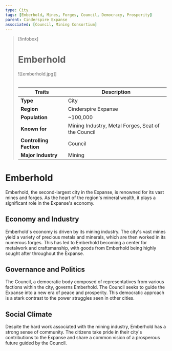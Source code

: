 ```yaml
---
type: City
tags: [Emberhold, Mines, Forges, Council, Democracy, Prosperity]
parent: Cinderspire Expanse
associated: [Council, Mining Consortium]
---
```

> [!infobox]
> # Emberhold
> ![[emberhold.jpg]]
> ######
> | Traits         | Description                                                                                                                           |
> | -------------- | ------------------------------------------------------------------------------------------------------------------------------------- |
> | **Type** | City |
> | **Region** | Cinderspire Expanse |
> | **Population** | ~100,000 |
> | **Known for** | Mining Industry, Metal Forges, Seat of the Council |
> | **Controlling Faction** | Council |
> | **Major Industry** | Mining |
# Emberhold

Emberhold, the second-largest city in the Expanse, is renowned for its vast mines and forges. As the heart of the region's mineral wealth, it plays a significant role in the Expanse's economy.

## Economy and Industry

Emberhold's economy is driven by its mining industry. The city's vast mines yield a variety of precious metals and minerals, which are then worked in its numerous forges. This has led to Emberhold becoming a center for metalwork and craftsmanship, with goods from Emberhold being highly sought after throughout the Expanse.

## Governance and Politics

The Council, a democratic body composed of representatives from various factions within the city, governs Emberhold. The Council seeks to guide the Expanse into a new era of peace and prosperity. This democratic approach is a stark contrast to the power struggles seen in other cities.

## Social Climate

Despite the hard work associated with the mining industry, Emberhold has a strong sense of community. The citizens take pride in their city's contributions to the Expanse and share a common vision of a prosperous future guided by the Council.
